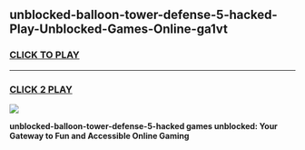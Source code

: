 
## unblocked-balloon-tower-defense-5-hacked-Play-Unblocked-Games-Online-ga1vt
<h3>
<a href="https://premium76.site?title=unblocked-balloon-tower-defense-5-hacked&ref=25A">CLICK TO PLAY</a></h3>
<hr>

<h3>
<a href="https://premium76.site?title=unblocked-balloon-tower-defense-5-hacked&ref=25A">CLICK 2 PLAY</a>
  
</h3>

<a href="https://premium76.site?title=unblocked-balloon-tower-defense-5-hacked&ref=25A"><img src="https://clearcache.store/games.png"></a>


**unblocked-balloon-tower-defense-5-hacked games unblocked: Your Gateway to Fun and Accessible Online Gaming**
